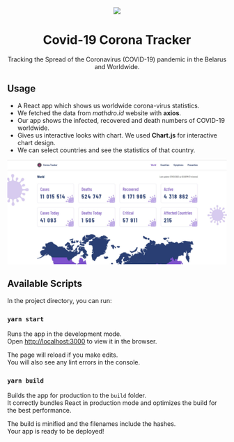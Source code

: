 <div align="center">
  <img width="50%" src="https://www.eucope.org/wp-content/uploads/2020/04/covid19_1600800.png" />
</div>

<h1 align="center">Covid-19 Corona Tracker</h1>

<p align="center">
  Tracking the Spread of the Coronavirus (COVID-19) pandemic in the Belarus and Worldwide.
</p>

## Usage 

- A React app which shows us worldwide corona-virus statistics. 
- We fetched the data from _mathdro.id_ website with **axios**.
- Our app shows the infected, recovered and death numbers of COVID-19 worldwide. 
- Gives us interactive looks with chart. We used **Chart.js** for interactive chart design. 
- We can select countries and see the statistics of that country.

![](https://github.com/seryozhabaleyko/covid-19-corona-tracker/blob/master/dsefwfefwefBuffer.jpg?raw=true)

## Available Scripts

In the project directory, you can run:

### `yarn start`

Runs the app in the development mode.<br />
Open [http://localhost:3000](http://localhost:3000) to view it in the browser.

The page will reload if you make edits.<br />
You will also see any lint errors in the console.

### `yarn build`

Builds the app for production to the `build` folder.<br />
It correctly bundles React in production mode and optimizes the build for the best performance.

The build is minified and the filenames include the hashes.<br />
Your app is ready to be deployed!
